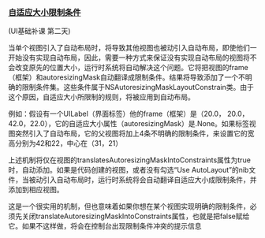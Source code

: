 ### [自适应大小限制条件](http://blog.sina.com.cn/s/blog_14991b4c00102w0zg.html)

(UI基础补课 第二天)

当单个视图引入了自动布局时，将导致其他视图也被动引入自动布局，即使他们一开始没有实现自动布局，因此，需要一种方式来保证没有实现自动布局的视图将不会改变原先的位置大小，运行时系统将自动解决这个问题。它将把视图的frame（框架）和autoresizingMask自动翻译成限制条件。结果将导致添加了一个不明确的限制条件集。这些条件属于NSAutoresizingMaskLayoutConstrain类。由于这个原因，自适应大小所限制的规则，将被应用到自动布局。

例如：假设有一个UILabel（界面标签）他的frame（框架）是（20.0， 20.0，42.0，22.0），它的自适应大小属性（autoresizingMask）是.None。如果标签视图突然引入了自动布局，它的父视图将加上4条不明确的限制条件，来设置它的宽高分别为42和22，中心在（31，21）

上述机制将仅在视图的translatesAutoresizingMaskIntoConstraints属性为true时，自动添加。如果是代码创建的视图，或者没有勾选“Use AutoLayout”的nib文件，当被动引入自动布局时，运行时系统将会自动翻译自适应大小成限制条件，并添加到相应视图。

这是一个很实用的机制，但也意味着如果你想在某个视图实现明确的限制条件，必须先关闭translateAutoresizingMaskIntoConstraints属性，也就是把false赋给它。如果不这样做，将会在控制台出现限制条件冲突的提示信息
